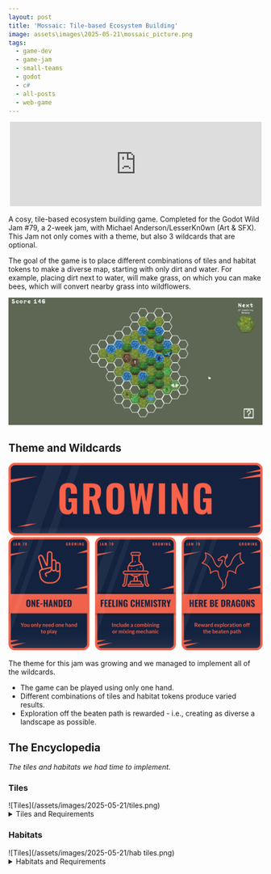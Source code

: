 ```yaml
---
layout: post
title: 'Mossaic: Tile-based Ecosystem Building'
image: assets\images\2025-05-21\mossaic_picture.png
tags:
  - game-dev
  - game-jam
  - small-teams
  - godot
  - c#
  - all-posts
  - web-game
---
```

<center><iframe frameborder="0" src="https://itch.io/embed/3415595?bg_color=000000&amp;fg_color=ffffff&amp;link_color=59806b&amp;border_color=59806b" width="99%" height="167"><a href="https://kaihemming.itch.io/mossaic">Mossaic by Kai, lesserkn0wn</a></iframe></center>

A cosy, tile-based ecosystem building game. Completed for the Godot Wild Jam #79, a 2-week jam, with Michael Anderson/LesserKn0wn (Art & SFX). This Jam not only comes with a theme, but also 3 wildcards that are optional.

The goal of the game is to place different combinations of tiles and habitat tokens to make a diverse map, starting with only dirt and water. For example, placing dirt next to water, will make grass, on which you can make bees, which will convert nearby grass into wildflowers. 

![Screenshot](/assets/images/2025-05-21/screenshot.png)

<h2>Theme and Wildcards</h2>

![Theme](/assets/images/2025-05-21/theme.png)
![Wildcards](/assets/images/2025-05-21/wildcards.png)

The theme for this jam was growing and we managed to implement all of the wildcards.
- The game can be played using only one hand.
- Different combinations of tiles and habitat tokens produce varied results.
- Exploration off the beaten path is rewarded - i.e., creating as diverse a landscape as possible.


<h2>The Encyclopedia</h2>
<i>The tiles and habitats we had time to implement.</i>

<h3>Tiles</h3>
![Tiles](/assets/images/2025-05-21/tiles.png)
<Details>
<Summary>Tiles and Requirements</Summary>
<ul>
<li>Dirt: Plain and simple. Grants 1 point.</li>
<li>Water: Grants 1 point.</li>
<li>Grass: Dirt turns into grass when it’s next to water. Grants 2 points.</li>
<li>Wildflower meadow: Created by the bumblebee. Grants 4 points.</li>
<li>Marsh: Grass or dirt turns into marsh when it’s next to at least 3 water. Grants 3 points.</li>
<li>Woods: Grass turns into woods when it’s next to at least 3 other grass. Grants 3 points. </li>
</ul>
</Details>

<h3>Habitats</h3>
![Tiles](/assets/images/2025-05-21/hab tiles.png)

<Details>
<Summary>Habitats and Requirements</Summary>
<ul><li>Worm: Must be placed on dirt. Grants 1 point, and adds 4 habitats to your bag when discovered.</li>
<li>Badger: Must be placed on dirt near grass. Grants 1 point, plus 1 for every adjacent grass, and 1 habitat token.</li>
<li>Dragonfly: Must be placed on marsh. Grants 3 points and 1 habitat token.</li>
<li>Newt: A rare find. Must be placed in water next to marsh. Grants 6 points and 1 habitat token.</li>
<li>Fish: Must be placed on water. Grants 1 point, plus 1 point per adjacent water.</li>
<li>Harvester Ants: Must be placed on woods. Grants 1 point and adds 3 more habitat tokens to your bag.</li>
<li>Kingfisher: A rare find. Must be placed on woods next to a fish. Grants 6 points and 1 habitat token.</li>
<li>Bee: Must be placed on grass. Grants 1 point, and turns all surrounding grass into wildflower meadows.</li>
<li>Small White Butterfly: Must be placed on wildflower meadows. Grants 2 points and 1 habitat token.</li>
<li>Large Blue Butterfly: A rare find. Must be placed on wildflower meadows near ants. Grants 6 points, and 1 point per wildflower neighbour, and 3 habitat tokens. </li>
<li>Green Tiger Beetle: Must be placed on grass or wildflowers near butterflies.</li></ul>
</Details>
